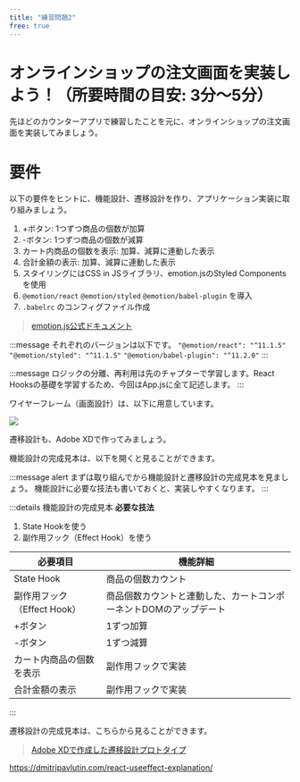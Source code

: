 ```yaml
---
title: "練習問題2"
free: true
---
```


# オンラインショップの注文画面を実装しよう！（所要時間の目安: 3分〜5分）

先ほどのカウンターアプリで練習したことを元に、オンラインショップの注文画面を実装してみましょう。

# 要件

以下の要件をヒントに、機能設計、遷移設計を作り、アプリケーション実装に取り組みましょう。

1. +ボタン: 1つずつ商品の個数が加算
2. -ボタン: 1つずつ商品の個数が減算
3. カート内商品の個数を表示: 加算、減算に連動した表示
4. 合計金額の表示: 加算、減算に連動した表示
5. スタイリングにはCSS in JSライブラリ、emotion.jsのStyled Componentsを使用
6. `@emotion/react` `@emotion/styled` `@emotion/babel-plugin` を導入
7. `.babelrc` のコンフィグファイル作成

> [emotion.js公式ドキュメント](https://emotion.sh/docs/install)

:::message
それぞれのバージョンは以下です。
`"@emotion/react": "^11.1.5"`
`"@emotion/styled": "^11.1.5"`
`"@emotion/babel-plugin": "^11.2.0"`
:::

:::message
ロジックの分離、再利用は先のチャプターで学習します。React Hooksの基礎を学習するため、今回はApp.jsに全て記述します。
:::

ワイヤーフレーム（画面設計）は、以下に用意しています。

![](https://storage.googleapis.com/zenn-user-upload/kwgqw6ej2v0yse5scl0y16z6wh8w)

遷移設計も、Adobe XDで作ってみましょう。

機能設計の完成見本は、以下を開くと見ることができます。

:::message alert
まずは取り組んでから機能設計と遷移設計の完成見本を見ましょう。
機能設計に必要な技法も書いておくと、実装しやすくなります。
:::

:::details 機能設計の完成見本
**必要な技法**

1. State Hookを使う
2. 副作用フック（Effect Hook）を使う

| 必要項目 | 機能詳細 |
| ---- | ---- |
| State Hook | 商品の個数カウント |
| 副作用フック（Effect Hook） | 商品個数カウントと連動した、カートコンポーネントDOMのアップデート |
| +ボタン | 1ずつ加算 |
| -ボタン | 1ずつ減算 |
| カート内商品の個数を表示 | 副作用フックで実装 |
| 合計金額の表示 | 副作用フックで実装 |
:::

遷移設計の完成見本は、こちらから見ることができます。

> [Adobe XDで作成した遷移設計プロトタイプ](https://xd.adobe.com/view/9a17c8f2-e2a1-491a-5b29-20671cf0e70e-ec26/)

https://dmitripavlutin.com/react-useeffect-explanation/